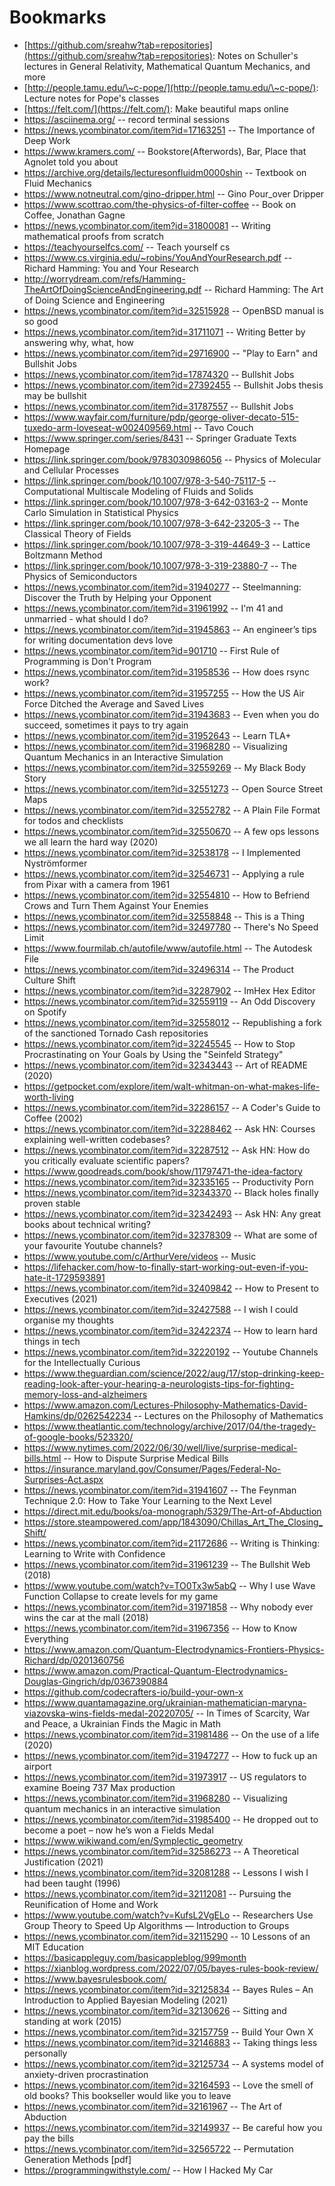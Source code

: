 # Bookmarks

* [https://github.com/sreahw?tab=repositories](https://github.com/sreahw?tab=repositories): Notes on Schuller's lectures in General Relativity, Mathematical Quantum Mechanics, and more
* [http://people.tamu.edu/\~c-pope/](http://people.tamu.edu/\~c-pope/): Lecture notes for Pope's classes
* [https://felt.com/](https://felt.com/): Make beautiful maps online
* https://asciinema.org/ -- record terminal sessions
* https://news.ycombinator.com/item?id=17163251 -- The Importance of Deep Work
* https://www.kramers.com/ -- Bookstore(Afterwords), Bar, Place that Agnolet told you about
* https://archive.org/details/lecturesonfluidm0000shin -- Textbook on Fluid Mechanics
* https://www.notneutral.com/gino-dripper.html -- Gino Pour_over Dripper
* https://www.scottrao.com/the-physics-of-filter-coffee -- Book on Coffee, Jonathan Gagne
* https://news.ycombinator.com/item?id=31800081 -- Writing mathematical proofs from scratch
* https://teachyourselfcs.com/ -- Teach yourself cs
* https://www.cs.virginia.edu/~robins/YouAndYourResearch.pdf -- Richard Hamming: You and Your Research
* http://worrydream.com/refs/Hamming-TheArtOfDoingScienceAndEngineering.pdf -- Richard Hamming: The Art of Doing Science and Engineering
* https://news.ycombinator.com/item?id=32515928 -- OpenBSD manual is so good
* https://news.ycombinator.com/item?id=31711071 -- Writing Better by answering why, what, how
* https://news.ycombinator.com/item?id=29716900 -- "Play to Earn" and Bullshit Jobs
* https://news.ycombinator.com/item?id=17874320 -- Bullshit Jobs
* https://news.ycombinator.com/item?id=27392455 -- Bullshit Jobs thesis may be bullshit
* https://news.ycombinator.com/item?id=31787557 -- Bullshit Jobs
* https://www.wayfair.com/furniture/pdp/george-oliver-decato-515-tuxedo-arm-loveseat-w002409569.html -- Tavo Couch
* https://www.springer.com/series/8431	-- Springer Graduate Texts Homepage
* https://link.springer.com/book/9783030986056 -- Physics of Molecular and Cellular Processes
* https://link.springer.com/book/10.1007/978-3-540-75117-5 -- Computational Multiscale Modeling of Fluids and Solids
* https://link.springer.com/book/10.1007/978-3-642-03163-2 --  Monte Carlo Simulation in Statistical Physics 
* https://link.springer.com/book/10.1007/978-3-642-23205-3 --  The Classical Theory of Fields 
* https://link.springer.com/book/10.1007/978-3-319-44649-3 -- Lattice Boltzmann Method
* https://link.springer.com/book/10.1007/978-3-319-23880-7 -- The Physics of Semiconductors
* https://news.ycombinator.com/item?id=31940277 -- Steelmanning: Discover the Truth by Helping your Opponent
* https://news.ycombinator.com/item?id=31961992 -- I'm 41 and unmarried -  what should I do?
* https://news.ycombinator.com/item?id=31945863 -- An engineer’s tips for writing documentation devs love
* https://news.ycombinator.com/item?id=901710 -- First Rule of Programming is Don't Program
* https://news.ycombinator.com/item?id=31958536 -- How does rsync work?
* https://news.ycombinator.com/item?id=31957255 -- How the US Air Force Ditched the Average and Saved Lives
* https://news.ycombinator.com/item?id=31943683 -- Even when you do succeed, sometimes it pays to try again
* https://news.ycombinator.com/item?id=31952643 -- Learn TLA+
* https://news.ycombinator.com/item?id=31968280 -- Visualizing Quantum Mechanics in an Interactive Simulation
* https://news.ycombinator.com/item?id=32559269 -- My Black Body Story
* https://news.ycombinator.com/item?id=32551273 -- Open Source Street Maps
* https://news.ycombinator.com/item?id=32552782 -- A Plain File Format for todos and checklists
* https://news.ycombinator.com/item?id=32550670 -- A few ops lessons we all learn the hard way (2020)
* https://news.ycombinator.com/item?id=32538178 -- I Implemented Nyströmformer
* https://news.ycombinator.com/item?id=32546731 -- Applying a rule from Pixar with a camera from 1961
* https://news.ycombinator.com/item?id=32554810 -- How to Befriend Crows and Turn Them Against Your Enemies 
* https://news.ycombinator.com/item?id=32558848 -- This is a Thing
* https://news.ycombinator.com/item?id=32497780 -- There's No Speed Limit
* https://www.fourmilab.ch/autofile/www/autofile.html -- The Autodesk File
* https://news.ycombinator.com/item?id=32496314 -- The Product Culture Shift
* https://news.ycombinator.com/item?id=32287902 -- ImHex Hex Editor
* https://news.ycombinator.com/item?id=32559119 -- An Odd Discovery on Spotify
* https://news.ycombinator.com/item?id=32558012 -- Republishing a fork of the sanctioned Tornado Cash repositories
* https://news.ycombinator.com/item?id=32245545 -- How to Stop Procrastinating on Your Goals by Using the "Seinfeld Strategy"
* https://news.ycombinator.com/item?id=32343443 -- Art of README (2020)
* https://getpocket.com/explore/item/walt-whitman-on-what-makes-life-worth-living
* https://news.ycombinator.com/item?id=32286157 -- A Coder's Guide to Coffee (2002)
* https://news.ycombinator.com/item?id=32288462 -- Ask HN: Courses explaining well-written codebases?
* https://news.ycombinator.com/item?id=32287512 -- Ask HN: How do you critically evaluate scientific papers?
* https://www.goodreads.com/book/show/11797471-the-idea-factory 
* https://news.ycombinator.com/item?id=32335165 -- Productivity Porn
* https://news.ycombinator.com/item?id=32343370 -- Black holes finally proven stable
* https://news.ycombinator.com/item?id=32342493 -- Ask HN: Any great books about technical writing?
* https://news.ycombinator.com/item?id=32378309 -- What are some of your favourite Youtube channels?
* https://www.youtube.com/c/ArthurVere/videos -- Music
* https://lifehacker.com/how-to-finally-start-working-out-even-if-you-hate-it-1729593891
* https://news.ycombinator.com/item?id=32409842 -- How to Present to Executives (2021)
* https://news.ycombinator.com/item?id=32427588 -- I wish I could organise my thoughts
* https://news.ycombinator.com/item?id=32422374 -- How to learn hard things in tech
* https://news.ycombinator.com/item?id=32220192 -- Youtube Channels for the Intellectually Curious
* https://www.theguardian.com/science/2022/aug/17/stop-drinking-keep-reading-look-after-your-hearing-a-neurologists-tips-for-fighting-memory-loss-and-alzheimers
* https://www.amazon.com/Lectures-Philosophy-Mathematics-David-Hamkins/dp/0262542234 -- Lectures on the Philosophy of Mathematics
* https://www.theatlantic.com/technology/archive/2017/04/the-tragedy-of-google-books/523320/
* https://www.nytimes.com/2022/06/30/well/live/surprise-medical-bills.html -- How to Dispute Surprise Medical Bills
* https://insurance.maryland.gov/Consumer/Pages/Federal-No-Surprises-Act.aspx
* https://news.ycombinator.com/item?id=31941607 -- The Feynman Technique 2.0: How to Take Your Learning to the Next Level
* https://direct.mit.edu/books/oa-monograph/5329/The-Art-of-Abduction
* https://store.steampowered.com/app/1843090/Chillas_Art_The_Closing_Shift/
* https://news.ycombinator.com/item?id=21172686 -- Writing is Thinking: Learning to Write with Confidence
* https://news.ycombinator.com/item?id=31961239 -- The Bullshit Web (2018)
* https://www.youtube.com/watch?v=TO0Tx3w5abQ -- Why I use Wave Function Collapse to create levels for my game
* https://news.ycombinator.com/item?id=31971858 -- Why nobody ever wins the car at the mall (2018)
* https://news.ycombinator.com/item?id=31967356 -- How to Know Everything
* https://www.amazon.com/Quantum-Electrodynamics-Frontiers-Physics-Richard/dp/0201360756
* https://www.amazon.com/Practical-Quantum-Electrodynamics-Douglas-Gingrich/dp/0367390884
* https://github.com/codecrafters-io/build-your-own-x
* https://www.quantamagazine.org/ukrainian-mathematician-maryna-viazovska-wins-fields-medal-20220705/ -- In Times of Scarcity, War and Peace, a Ukrainian Finds the Magic in Math
* https://news.ycombinator.com/item?id=31981486 -- On the use of a life (2020)
* https://news.ycombinator.com/item?id=31947277 -- How to fuck up an airport
* https://news.ycombinator.com/item?id=31973917 -- US regulators to examine Boeing 737 Max production
* https://news.ycombinator.com/item?id=31968280 -- Visualizing quantum mechanics in an interactive simulation
* https://news.ycombinator.com/item?id=31985400 -- He dropped out to become a poet – now he’s won a Fields Medal
* https://www.wikiwand.com/en/Symplectic_geometry
* https://news.ycombinator.com/item?id=32586273 -- 	A Theoretical Justification (2021)
* https://news.ycombinator.com/item?id=32081288 -- Lessons I wish I had been taught (1996)
* https://news.ycombinator.com/item?id=32112081 -- Pursuing the Reunification of Home and Work
* https://www.youtube.com/watch?v=KufsL2VgELo -- Researchers Use Group Theory to Speed Up Algorithms — Introduction to Groups
* https://news.ycombinator.com/item?id=32115290 -- 10 Lessons of an MIT Education
* https://basicappleguy.com/basicappleblog/999month
* https://xianblog.wordpress.com/2022/07/05/bayes-rules-book-review/
* https://www.bayesrulesbook.com/
* https://news.ycombinator.com/item?id=32125834 -- Bayes Rules – An Introduction to Applied Bayesian Modeling (2021)
* https://news.ycombinator.com/item?id=32130626 -- Sitting and standing at work (2015)
* https://news.ycombinator.com/item?id=32157759 -- Build Your Own X
* https://news.ycombinator.com/item?id=32146883 -- Taking things less personally
* https://news.ycombinator.com/item?id=32125734 -- A systems model of anxiety-driven procrastination
* https://news.ycombinator.com/item?id=32164593 -- Love the smell of old books? This bookseller would like you to leave
* https://news.ycombinator.com/item?id=32161967 -- The Art of Abduction
* https://news.ycombinator.com/item?id=32149937 -- Be careful how you pay the bills
* https://news.ycombinator.com/item?id=32565722 -- Permutation Generation Methods [pdf]
* https://programmingwithstyle.com/ -- How I Hacked My Car

